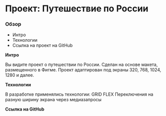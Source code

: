 # Проект: Путешествие по России

### Обзор
* Интро
* Технологии
* Ссылка на проект на GitHub


**Интро**

Вы видите проект о путешествии по России.
Сделан на основе макета, размещенного в Фигме.
Проект адаптирован под экраны 320, 768, 1024, 1280 и далее.

**Технологии**

В разработке применялись технологии:
GRID
FLEX
Переключения на разную ширину экрана через медиазапросы


**Ссылка на GitHub**


